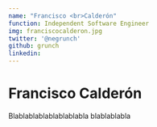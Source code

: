 ```yaml
---
name: "Francisco <br>Calderón"
function: Independent Software Engineer
img: franciscocalderon.jpg
twitter: '@negrunch'
github: grunch
linkedin:
---
```


# Francisco Calderón
 
Blablablablablablablabla
blablablabla

